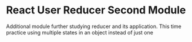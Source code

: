 # React User Reducer Second Module

Additional module further studying reducer and its application. This time practice using multiple states in an object instead of just one
